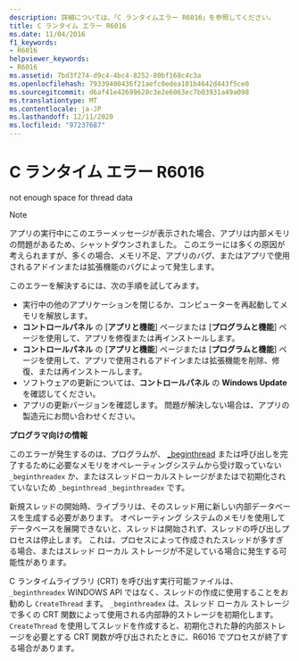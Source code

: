```yaml
---
description: 詳細については、「C ランタイムエラー R6016」を参照してください。
title: C ランタイム エラー R6016
ms.date: 11/04/2016
f1_keywords:
- R6016
helpviewer_keywords:
- R6016
ms.assetid: 7bd3f274-d9c4-4bc4-8252-80bf168c4c3a
ms.openlocfilehash: 79339400436f21aefc0edea101b4642d443f5ce0
ms.sourcegitcommit: d6af41e42699628c3e2e6063ec7b03931a49a098
ms.translationtype: MT
ms.contentlocale: ja-JP
ms.lasthandoff: 12/11/2020
ms.locfileid: "97237687"
---
```

# <a name="c-runtime-error-r6016"></a>C ランタイム エラー R6016

not enough space for thread data

> [!NOTE]
> アプリの実行中にこのエラーメッセージが表示された場合、アプリは内部メモリの問題があるため、シャットダウンされました。 このエラーには多くの原因が考えられますが、多くの場合、メモリ不足、アプリのバグ、またはアプリで使用されるアドインまたは拡張機能のバグによって発生します。
>
> このエラーを解決するには、次の手順を試してみます。
>
> - 実行中の他のアプリケーションを閉じるか、コンピューターを再起動してメモリを解放します。
> - **コントロールパネル** の [**アプリと機能**] ページまたは [**プログラムと機能**] ページを使用して、アプリを修復または再インストールします。
> - **コントロールパネル** の [**アプリと機能**] ページまたは [**プログラムと機能**] ページを使用して、アプリで使用されるアドインまたは拡張機能を削除、修復、または再インストールします。
> - ソフトウェアの更新については、**コントロールパネル** の **Windows Update** を確認してください。
> - アプリの更新バージョンを確認します。 問題が解決しない場合は、アプリの製造元にお問い合わせください。

**プログラマ向けの情報**

このエラーが発生するのは、プログラムが、 [_beginthread](../../c-runtime-library/reference/beginthread-beginthreadex.md) または呼び出しを完了するために必要なメモリをオペレーティングシステムから受け取っていない `_beginthreadex` か、またはスレッドローカルストレージがまたはで初期化されていないため `_beginthread` `_beginthreadex` です。

新規スレッドの開始時、ライブラリは、そのスレッド用に新しい内部データベースを生成する必要があります。 オペレーティング システムのメモリを使用してデータベースを展開できないと、スレッドは開始されず、スレッドの呼び出しプロセスは停止します。 これは、プロセスによって作成されたスレッドが多すぎる場合、またはスレッド ローカル ストレージが不足している場合に発生する可能性があります。

C ランタイムライブラリ (CRT) を呼び出す実行可能ファイルは、 `_beginthreadex` WINDOWS API ではなく、スレッドの作成に使用することをお勧めし `CreateThread` ます。 `_beginthreadex` は、スレッド ローカル ストレージで多くの CRT 関数によって使用される内部静的ストレージを初期化します。 `CreateThread` を使用してスレッドを作成すると、初期化された静的内部ストレージを必要とする CRT 関数が呼び出されたときに、R6016 でプロセスが終了する場合があります。
